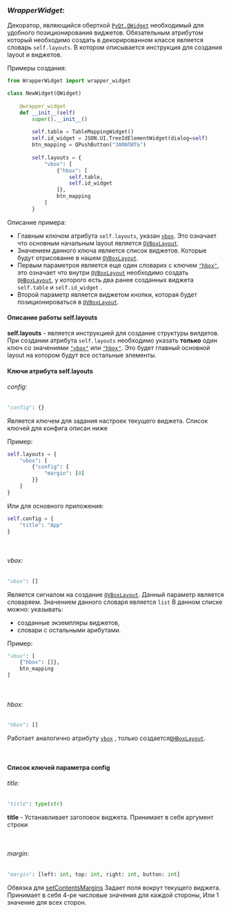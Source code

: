
### ***WrapperWidget***:
Декоратор, являющийся оберткой  [`PyQt.QWidget`](https://doc.qt.io/qt-5/qwidget.html)  необходимый для удобного позиционирования виджетов.
Обязательным атрибутом который необходимо создать в декорированном классе является словарь `self.layouts`. В котором описывается инструкция для создания layout и виджетов. 

Примеры создания:
```python
from WrapperWidget import wrapper_widget

class NewWidget(QWidget)
	
	@wrapper_widget
	def __init__(self)
		super().__init__()
		
		self.table = TableMappingWidget()
		self.id_widget = JSON.UI.TreeIdElementWidget(dialog=self)
		btn_mapping = QPushButton("ЗАМАПИТЬ")
		
		self.layouts = {
			"vbox": [
				{"hbox": [
					self.table,
		 			self.id_widget
				]},
		 		btn_mapping
			]
		}		
```
Описание примера: 
- Главным ключом атрибута `self.layouts`, указан [`vbox`](#vbox). Это означает что основным начальным layout является [`QVBoxLayout`](https://doc.qt.io/qt-5/qvboxlayout.html).
- Значением данного ключа является список виджетов. Которые будут отрисованне в нашем  [`QVBoxLayout`](https://doc.qt.io/qt-5/qvboxlayout.html).
- Первым параметроя является еще один словарих с ключем [`"hbox"`](#hbox), это означает что внутри [`QVBoxLayout`](https://doc.qt.io/qt-5/qvboxlayout.html) необходимо создать [`QHBoxLayout`](https://doc.qt.io/qt-5/qhboxlayout.html), у которого есть два ранее созданных виджета `self.table` и `self.id_widget` . 
- Второй параметр является виджетом кнопки, которая будет позиционироваться в  [`QVBoxLayout`](https://doc.qt.io/qt-5/qvboxlayout.html).

#### Описание работы self.layouts
**self.layouts** - является инструкцией для создание структуры вилдетов.
При создании атрибута `self.layouts` необходимо указать **только** один ключ со значениями [`"vbox"`](#vbox) или [`"hbox"`](#hbox). Это будет главный основной layout на котором будут все остальные элементы.

#### Ключи атрибута self.layouts

###### config:
```python
"config": {}
```
Является ключем для задания настроек текущего виджета.
Список ключей для конфига описан ниже

Пример:
```python
self.layouts = {
	"vbox": [
		{"config": {
			"margin": [0]
		}}
	]
}
```

Или для основного приложения:

```python
self.config = {
	"title": "App"
}
```

&nbsp;
###### vbox:
```python
"vbox": []
```
Является сигналом на создание  [`QVBoxLayout`](https://doc.qt.io/qt-5/qvboxlayout.html).
Данный параметр является словаряем. 
Значением данного словаря является `list`
В данном списке можно: указывать: 
- созданные экземпляры виджетов,  
- словари с остальными арибутами.

Пример: 
```python
"vbox": [  
	{"hbox": []},  
	btn_mapping  
]
```

&nbsp;
###### hbox:
```python
"hbox": []
```
Работает аналогично атрибуту [`vbox`](#vbox) , только создается[`QHBoxLayout`](https://doc.qt.io/qt-5/qhboxlayout.html).


&nbsp;
#### Список ключей параметра config
###### title:
```python
"title": type(str)
```
**title**  - Устанавливает заголовок виджета. Принимает в себя аргумент строки

&nbsp;
###### margin:
```python
"margin": [left: int, top: int, right: int, button: int]
```
Обвязка для [setContentsMargins](https://doc.qt.io/qt-5/qwidget.html#setContentsMargins)
Задает поля вокрут текущего виджета.
Принимает в себя 4-ре числовые значения для каждой стороны, Или 1 значение для всех сторон.